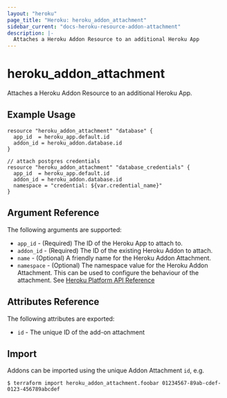 ```yaml
---
layout: "heroku"
page_title: "Heroku: heroku_addon_attachment"
sidebar_current: "docs-heroku-resource-addon-attachment"
description: |-
  Attaches a Heroku Addon Resource to an additional Heroku App
---
```


# heroku\_addon\_attachment

Attaches a Heroku Addon Resource to an additional Heroku App.

## Example Usage

```hcl
resource "heroku_addon_attachment" "database" {
  app_id  = heroku_app.default.id
  addon_id = heroku_addon.database.id
}

// attach postgres credentials
resource "heroku_addon_attachment" "database_credentials" {
  app_id  = heroku_app.default.id
  addon_id = heroku_addon.database.id
  namespace = "credential: ${var.credential_name}"
}

```

## Argument Reference

The following arguments are supported:

* `app_id` - (Required) The ID of the Heroku App to attach to.
* `addon_id` - (Required) The ID of the existing Heroku Addon to attach.
* `name` - (Optional) A friendly name for the Heroku Addon Attachment.
* `namespace` - (Optional) The namespace value for the Heroku Addon Attachment. This can be used to configure the behaviour of the attachment. See [Heroku Platform API Reference](https://devcenter.heroku.com/articles/platform-api-reference#add-on-attachment-create)

## Attributes Reference

The following attributes are exported:

* `id` - The unique ID of the add-on attachment

## Import

Addons can be imported using the unique Addon Attachment `id`, e.g.

```
$ terraform import heroku_addon_attachment.foobar 01234567-89ab-cdef-0123-456789abcdef
```
